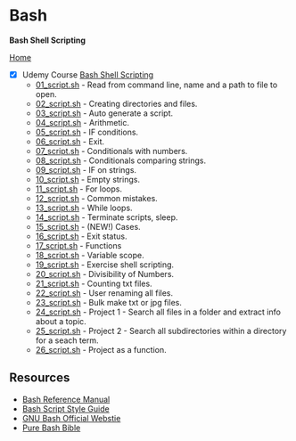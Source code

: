 # Bash
__Bash Shell Scripting__


[Home](../README.md)

- [x] Udemy Course [Bash Shell Scripting](https://www.udemy.com/share/1001h2BUQYc1dRQnQ=/)
    - [01_script.sh](/scripts/01_script.sh) - Read from command line, name and a path to file to open.
    - [02_script.sh](/scripts/02_script.sh) - Creating directories and files.
    - [03_script.sh](/scripts/03_script.sh) - Auto generate a script.
    - [04_script.sh](/scripts/04_script.sh) - Arithmetic. 
    - [05_script.sh](/scripts/05_script.sh) - IF conditions.
    - [06_script.sh](/scripts/06_script.sh) - Exit.
    - [07_script.sh](/scripts/07_script.sh) - Conditionals with numbers.
    - [08_script.sh](/scripts/08_script.sh) - Conditionals comparing strings.
    - [09_script.sh](/scripts/09_script.sh) - IF on strings.
    - [10_script.sh](/scripts/10_script.sh) - Empty strings.
    - [11_script.sh](/scripts/11_script.sh) - For loops.
    - [12_script.sh](/scripts/12_script.sh) - Common mistakes.
    - [13_script.sh](/scripts/13_script.sh) - While loops.
    - [14_script.sh](/scripts/14_script.sh) - Terminate scripts, sleep.
    - [15_script.sh](/scripts/15_script.sh) - (NEW!) Cases.
    - [16_script.sh](/scripts/16_script.sh) - Exit status.
    - [17_script.sh](/scripts/17_script.sh) - Functions
    - [18_script.sh](/scripts/18_script.sh) - Variable scope.
    - [19_script.sh](/scripts/19_script.sh) - Exercise shell scripting.
    - [20_script.sh](/scripts/20_script.sh) - Divisibility of Numbers.
    - [21_script.sh](/scripts/21_script.sh) - Counting txt files.
    - [22_script.sh](/scripts/22_script.sh) - User renaming all files.
    - [23_script.sh](/scripts/23_script.sh) - Bulk make txt or jpg files.
    - [24_script.sh](/scripts/24_script.sh) - Project 1 - Search all files in a folder and extract info about a topic.
    - [25_script.sh](/scripts/25_script.sh) - Project 2 - Search all subdirectories within a directory for a seach term.
    - [26_script.sh](/scripts/26_script.sh) - Project as a function.


## Resources
- [Bash Reference Manual](https://www.gnu.org/software/bash/manual/bash.html)
- [Bash Script Style Guide](https://google.github.io/styleguide/shell.xml)
- [GNU Bash Official Webstie](https://www.gnu.org/software/bash/)
- [Pure Bash Bible](https://github.com/dylanaraps/pure-bash-bible)
